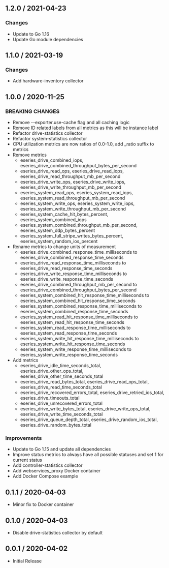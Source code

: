 ## 1.2.0 / 2021-04-23

### Changes

* Update to Go 1.16
* Update Go module dependencies

## 1.1.0 / 2021-03-19

### Changes

* Add hardware-inventory collector

## 1.0.0 / 2020-11-25

### BREAKING CHANGES

* Remove --exporter.use-cache flag and all caching logic
* Remove ID related labels from all metrics as this will be instance label
* Refactor drive-statistics collector
* Refactor system-statistics collector
* CPU utilization metrics are now ratios of 0.0-1.0, add _ratio suffix to metrics
* Remove metrics
  * eseries_drive_combined_iops, eseries_drive_combined_throughput_bytes_per_second
  * eseries_drive_read_ops, eseries_drive_read_iops, eseries_drive_read_throughput_mb_per_second
  * eseries_drive_write_ops, eseries_drive_write_iops, eseries_drive_write_throughput_mb_per_second
  * eseries_system_read_ops, eseries_system_read_iops, eseries_system_read_throughput_mb_per_second
  * eseries_system_write_ops, eseries_system_write_iops, eseries_system_write_throughput_mb_per_second
  * eseries_system_cache_hit_bytes_percent, eseries_system_combined_iops
  * eseries_system_combined_throughput_mb_per_second, eseries_system_ddp_bytes_percent
  * eseries_system_full_stripe_writes_bytes_percent, eseries_system_random_ios_percent
* Rename metrics to change units of measurement
  * eseries_drive_combined_response_time_milliseconds to eseries_drive_combined_response_time_seconds
  * eseries_drive_read_response_time_milliseconds to eseries_drive_read_response_time_seconds
  * eseries_drive_write_response_time_milliseconds to eseries_drive_write_response_time_seconds
  * eseries_drive_combined_throughput_mb_per_second to eseries_drive_combined_throughput_bytes_per_second
  * eseries_system_combined_hit_response_time_milliseconds to eseries_system_combined_hit_response_time_seconds
  * eseries_system_combined_response_time_milliseconds to eseries_system_combined_response_time_seconds
  * eseries_system_read_hit_response_time_milliseconds to eseries_system_read_hit_response_time_seconds
  * eseries_system_read_response_time_milliseconds to eseries_system_read_response_time_seconds
  * eseries_system_write_hit_response_time_milliseconds to eseries_system_write_hit_response_time_seconds
  * eseries_system_write_response_time_milliseconds to eseries_system_write_response_time_seconds
* Add metrics
  * eseries_drive_idle_time_seconds_total, eseries_drive_other_ops_total, eseries_drive_other_time_seconds_total
  * eseries_drive_read_bytes_total, eseries_drive_read_ops_total, eseries_drive_read_time_seconds_total
  * eseries_drive_recovered_errors_total, eseries_drive_retried_ios_total, eseries_drive_timeouts_total
  * eseries_drive_unrecovered_errors_total
  * eseries_drive_write_bytes_total, eseries_drive_write_ops_total, eseries_drive_write_time_seconds_total
  * eseries_drive_queue_depth_total, eseries_drive_random_ios_total, eseries_drive_random_bytes_total

### Improvements

* Update to Go 1.15 and update all dependencies
* Improve status metrics to always have all possible statuses and set 1 for current status
* Add controller-statistics collector
* Add webservices_proxy Docker container
* Add Docker Compose example

## 0.1.1 / 2020-04-03

* Minor fix to Docker container

## 0.1.0 / 2020-04-03

* Disable drive-statistics collector by default

## 0.0.1 / 2020-04-02

* Initial Release

